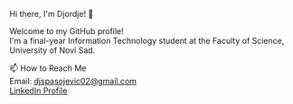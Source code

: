 Hi there, I'm Djordje! 👋

Welcome to my GitHub profile!<br/> I'm a final-year Information Technology student at the Faculty of Science, University of Novi Sad.



📫 How to Reach Me <br/>
Email: djspasojevic02@gmail.com <br/>
[LinkedIn Profile](https://www.linkedin.com/in/djordje-spasojevi%C4%87-8a884b322/)
